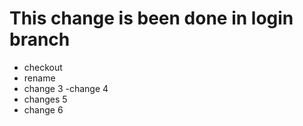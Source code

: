 # This change is been done in login branch
- checkout
- rename
- change 3
-change 4
- changes 5 
- change 6
